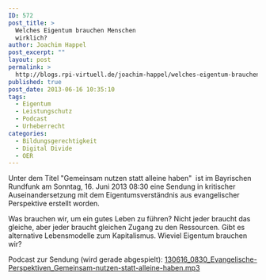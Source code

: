 ```yaml
---
ID: 572
post_title: >
  Welches Eigentum brauchen Menschen
  wirklich?
author: Joachim Happel
post_excerpt: ""
layout: post
permalink: >
  http://blogs.rpi-virtuell.de/joachim-happel/welches-eigentum-brauchen-menschen-wirklich/
published: true
post_date: 2013-06-16 10:35:10
tags:
  - Eigentum
  - Leistungschutz
  - Podcast
  - Urheberrecht
categories:
  - Bildungsgerechtigkeit
  - Digital Divide
  - OER
---
```

Unter dem Titel "Gemeinsam nutzen statt alleine haben"  ist im Bayrischen Rundfunk am Sonntag, 16. Juni 2013 08:30 eine Sendung in kritischer Auseinandersetzung mit dem Eigentumsverständnis aus evangelischer Perspektive erstellt worden.

<!--more-->

Was brauchen wir, um ein gutes Leben zu führen? Nicht jeder braucht das gleiche, aber jeder braucht gleichen Zugang zu den Ressourcen. Gibt es alternative Lebensmodelle zum Kapitalismus. Wieviel Eigentum brauchen wir?

Podcast zur Sendung (wird gerade abgespielt): <a href="http://cdn-storage.br.de/mir-live/MUJIuUOVBwQIb71S/iw11MXTPbXPS/_2rc_H1S/_-TS/_24c_ykc/130616_0830_Evangelische-Perspektiven_Gemeinsam-nutzen-statt-alleine-haben.mp3">130616_0830_Evangelische-Perspektiven_Gemeinsam-nutzen-statt-alleine-haben.mp3</a>